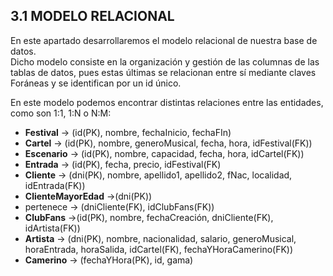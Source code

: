 ## 3.1 MODELO RELACIONAL

En este apartado desarrollaremos el modelo relacional de nuestra base de datos.  
Dicho modelo consiste en la organización y gestión de las columnas de las tablas de datos, pues estas últimas se relacionan entre sí mediante claves Foráneas y se identifican por un id único.  

En este modelo podemos encontrar distintas relaciones entre las entidades, como son 1:1, 1:N o N:M:

* **Festival** -> (id(PK), nombre, fechaInicio, fechaFIn) 
* **Cartel** -> (id(PK), nombre, generoMusical, fecha, hora, idFestival(FK)) 
* **Escenario** -> (id(PK), nombre, capacidad, fecha, hora, idCartel(FK))
* **Entrada** -> (id(PK), fecha, precio, idFestival(FK)
* **Cliente** -> (dni(PK), nombre, apellido1, apellido2, fNac, localidad, idEntrada(FK))
* **ClienteMayorEdad** ->(dni(PK))
* pertenece -> (dniCliente(FK), idClubFans(FK))
* **ClubFans** ->(id(PK), nombre, fechaCreación, dniCliente(FK), idArtista(FK))
* **Artista** -> (dni(PK), nombre, nacionalidad, salario, generoMusical, horaEntrada, horaSalida, idCartel(FK), fechaYHoraCamerino(FK))
* **Camerino** -> (fechaYHora(PK), id, gama)